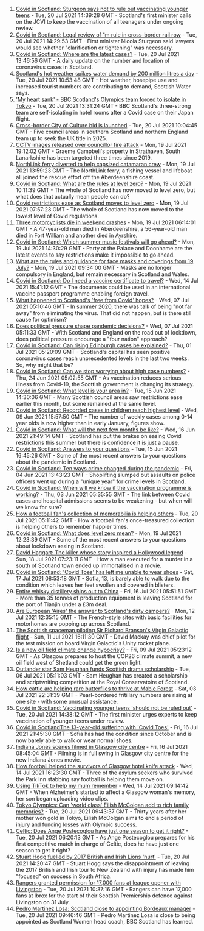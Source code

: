 1. [Covid in Scotland: Sturgeon says not to rule out vaccinating younger teens](https://www.bbc.co.uk/news/uk-scotland-57900768) - Tue, 20 Jul 2021 14:39:28 GMT - Scotland's first minister calls on the JCVI to keep the vaccination of all teenagers under ongoing review.
2. [Covid in Scotland: Legal review of 1m rule in cross-border rail row](https://www.bbc.co.uk/news/uk-scotland-57893582) - Tue, 20 Jul 2021 14:29:53 GMT - First minister Nicola Sturgeon said lawyers would see whether "clarification or tightening" was necessary.
3. [Covid in Scotland: Where are the latest cases?](https://www.bbc.co.uk/news/uk-scotland-53511877) - Tue, 20 Jul 2021 13:46:56 GMT - A daily update on the number and location of coronavirus cases in Scotland.
4. [Scotland's hot weather spikes water demand by 200 million litres a day](https://www.bbc.co.uk/news/uk-scotland-57900538) - Tue, 20 Jul 2021 10:53:48 GMT - Hot weather, hosepipe use and increased tourist numbers are contributing to demand, Scottish Water says.
5. ['My heart sank' - BBC Scotland's Olympics team forced to isolate in Tokyo](https://www.bbc.co.uk/news/uk-scotland-57903624) - Tue, 20 Jul 2021 13:31:24 GMT - BBC Scotland's three-strong team are self-isolating in hotel rooms after a Covid case on their Japan flight.
6. [Cross-border City of Culture bid is launched](https://www.bbc.co.uk/news/uk-scotland-south-scotland-57901216) - Tue, 20 Jul 2021 10:04:45 GMT - Five council areas in southern Scotland and northern England team up to seek the UK title in 2025.
7. [CCTV images released over councillor fire attack](https://www.bbc.co.uk/news/uk-scotland-glasgow-west-57896099) - Mon, 19 Jul 2021 19:12:02 GMT - Graeme Campbell's property in Strathaven, South Lanarkshire has been targeted three times since 2019.
8. [NorthLink ferry diverted to help capsized catamaran crew](https://www.bbc.co.uk/news/uk-scotland-north-east-orkney-shetland-57885648) - Mon, 19 Jul 2021 13:59:23 GMT - The NorthLink ferry, a fishing vessel and lifeboat all joined the rescue effort off the Aberdeenshire coast.
9. [Covid in Scotland: What are the rules at level zero?](https://www.bbc.co.uk/news/uk-scotland-53166816) - Mon, 19 Jul 2021 10:11:39 GMT - The whole of Scotland has now moved to level zero, but what does that actually mean people can do?
10. [Covid restrictions ease as Scotland moves to level zero](https://www.bbc.co.uk/news/uk-scotland-57878745) - Mon, 19 Jul 2021 07:57:23 GMT - The whole of Scotland has now moved to the lowest level of Covid regulations.
11. [Three motorcyclists die in weekend crashes](https://www.bbc.co.uk/news/uk-scotland-57879353) - Mon, 19 Jul 2021 06:14:01 GMT - A 47-year-old man died in Aberdeenshire, a 56-year-old man died in Fort William and another died in Ayrshire.
12. [Covid in Scotland: Which summer music festivals will go ahead?](https://www.bbc.co.uk/news/uk-scotland-57887600) - Mon, 19 Jul 2021 14:30:29 GMT - Party at the Palace and Doonhame are the latest events to say restrictions make it impossible to go ahead.
13. [What are the rules and guidance for face masks and coverings from 19 July?](https://www.bbc.co.uk/news/health-51205344) - Mon, 19 Jul 2021 09:34:00 GMT - Masks are no longer compulsory in England, but remain necessary in Scotland and Wales.
14. [Covid in Scotland: Do I need a vaccine certificate to travel?](https://www.bbc.co.uk/news/uk-scotland-57519070) - Wed, 14 Jul 2021 15:41:12 GMT - The documents could be used in an international vaccine passport programme enabling foreign travel.
15. [What happened to Scotland's 'free from Covid' hopes?](https://www.bbc.co.uk/news/uk-scotland-57742212) - Wed, 07 Jul 2021 05:10:46 GMT - In summer 2020, there was talk of being "not far away" from eliminating the virus. That did not happen, but is there still cause for optimism?
16. [Does political pressure shape pandemic decisions?](https://www.bbc.co.uk/news/uk-scotland-scotland-politics-57737414) - Wed, 07 Jul 2021 05:11:33 GMT - With Scotland and England on the road out of lockdown, does political pressure encourage a "four nation" approach?
17. [Covid in Scotland: Can rising Edinburgh cases be explained?](https://www.bbc.co.uk/news/uk-scotland-57668976) - Thu, 01 Jul 2021 05:20:09 GMT - Scotland's capital has seen positive coronavirus cases reach unprecedented levels in the last two weeks. So, why might that be?
18. [Covid in Scotland: Can we stop worrying about high case numbers?](https://www.bbc.co.uk/news/uk-scotland-57581952) - Thu, 24 Jun 2021 05:02:55 GMT - As vaccination reduces serious illness from Covid-19, the Scottish government is changing its strategy.
19. [Covid in Scotland: What level is your area in?](https://www.bbc.co.uk/news/uk-scotland-57076243) - Tue, 15 Jun 2021 14:30:06 GMT - Many Scottish council areas saw restrictions ease earlier this month, but some remained at the same level.
20. [Covid in Scotland: Recorded cases in children reach highest level](https://www.bbc.co.uk/news/uk-scotland-57398757) - Wed, 09 Jun 2021 15:57:50 GMT - The number of weekly cases among 0-14 year olds is now higher than in early January, figures show.
21. [Covid in Scotland: What will the next few months be like?](https://www.bbc.co.uk/news/uk-scotland-57500221) - Wed, 16 Jun 2021 21:49:14 GMT - Scotland has put the brakes on easing Covid restrictions this summer but there is confidence it is just a pause.
22. [Covid in Scotland: Answers to your questions](https://www.bbc.co.uk/news/uk-scotland-57361417) - Tue, 15 Jun 2021 16:45:26 GMT - Some of the most recent answers to your questions about the pandemic in Scotland.
23. [Covid in Scotland: Ten ways crime changed during the pandemic](https://www.bbc.co.uk/news/uk-scotland-57357800) - Fri, 04 Jun 2021 13:43:23 GMT - Shoplifting slumped but assaults on police officers went up during a "unique year" for crime levels in Scotland.
24. [Covid in Scotland: When will we know if the vaccination programme is working?](https://www.bbc.co.uk/news/uk-scotland-57328828) - Thu, 03 Jun 2021 05:35:55 GMT - The link between Covid cases and hospital admissions seems to be weakening - but when will we know for sure?
25. [How a football fan's collection of memorabilia is helping others](https://www.bbc.co.uk/news/uk-england-57655620) - Tue, 20 Jul 2021 05:11:42 GMT - How a football fan's once-treasured collection is helping others to remember happier times.
26. [Covid in Scotland: What does level zero mean?](https://www.bbc.co.uk/news/uk-scotland-57838053) - Mon, 19 Jul 2021 12:23:39 GMT - Some of the most recent answers to your questions about lockdown easing in Scotland.
27. [David Haggart: The killer whose story inspired a Hollywood legend](https://www.bbc.co.uk/news/uk-scotland-south-scotland-57650595) - Sun, 18 Jul 2021 07:23:11 GMT - How a man executed for a murder in a south of Scotland town ended up immortalised in a movie.
28. [Covid in Scotland: 'Covid Toes' has left me unable to wear shoes](https://www.bbc.co.uk/news/uk-scotland-57865404) - Sat, 17 Jul 2021 08:53:18 GMT - Sofia, 13, is barely able to walk due to the condition which leaves her feet swollen and covered in blisters.
29. [Entire whisky distillery ships out to China](https://www.bbc.co.uk/news/uk-scotland-scotland-business-57825081) - Fri, 16 Jul 2021 05:51:51 GMT - More than 35 tonnes of production equipment is leaving Scotland for the port of Tianjin under a £3m deal.
30. [Are European 'Aires' the answer to Scotland's dirty campers?](https://www.bbc.co.uk/news/uk-scotland-57803377) - Mon, 12 Jul 2021 12:35:15 GMT - The French-style sites with basic facilities for motorhomes are popping up across Scotland.
31. [The Scottish spaceman piloting Sir Richard Branson's Virgin Galactic flight](https://www.bbc.co.uk/news/uk-scotland-highlands-islands-57786412) - Sun, 11 Jul 2021 16:11:30 GMT - David Mackay was chief pilot for the test mission on board Virgin Galactic's Unity rocket plane.
32. [Is a new oil field climate change hypocrisy?](https://www.bbc.co.uk/news/uk-scotland-57762927) - Fri, 09 Jul 2021 05:23:12 GMT - As Glasgow prepares to host the COP26 climate summit, a new oil field west of Shetland could get the green light.
33. [Outlander star Sam Heughan funds Scottish drama scholarship](https://www.bbc.co.uk/news/uk-scotland-57720794) - Tue, 06 Jul 2021 05:11:03 GMT - Sam Heughan has created a scholarship and scriptwriting competition at the Royal Conservatoire of Scotland.
34. [How cattle are helping rare butterflies to thrive at Mabie Forest](https://www.bbc.co.uk/news/uk-scotland-south-scotland-57636202) - Sat, 03 Jul 2021 22:31:39 GMT - Pearl-bordered fritillary numbers are rising at one site - with some unusual assistance.
35. [Covid in Scotland: Vaccinating younger teens 'should not be ruled out'](https://www.bbc.co.uk/news/uk-scotland-57906908) - Tue, 20 Jul 2021 14:38:12 GMT - The first minister urges experts to keep vaccination of younger teens under review.
36. [Covid in ScotlandThe 13-year-old suffering with 'Covid Toes'](https://www.bbc.co.uk/news/uk-scotland-57867125) - Fri, 16 Jul 2021 21:45:30 GMT - Sofia has had the condition since October and is now barely able to walk or wear normal shoes.
37. [Indiana Jones scenes filmed in Glasgow city centre](https://www.bbc.co.uk/news/uk-scotland-57861704) - Fri, 16 Jul 2021 08:45:04 GMT - Filming is in full swing in Glasgow city centre for the new Indiana Jones movie.
38. [How football helped the survivors of Glasgow hotel knife attack](https://www.bbc.co.uk/news/uk-scotland-57841539) - Wed, 14 Jul 2021 16:23:30 GMT - Three of the asylum seekers who survived the Park Inn stabbing say football is helping them move on.
39. [Using TikTok to help my mum remember](https://www.bbc.co.uk/news/uk-scotland-57832429) - Wed, 14 Jul 2021 09:14:42 GMT - When Alzheimer’s started to affect a Glasgow woman's memory, her son began uploading video clips.
40. [Tokyo Olympics: Can 'world class' Eilish McColgan add to rich family memories?](https://www.bbc.co.uk/sport/olympics/57746402) - Tue, 20 Jul 2021 09:43:37 GMT - Thirty years after her mother won gold in Tokyo, Eilish McColgan aims to end a period of injury and funding losses with Olympic success.
41. [Celtic: Does Ange Postecoglou have just one season to get it right?](https://www.bbc.co.uk/sport/football/57599618) - Tue, 20 Jul 2021 06:20:13 GMT - As Ange Postecoglou prepares for his first competitive match in charge of Celtic, does he have just one season to get it right?
42. [Stuart Hogg fuelled by 2017 British and Irish Lions 'hurt'](https://www.bbc.co.uk/sport/rugby-union/57905253) - Tue, 20 Jul 2021 14:20:47 GMT - Stuart Hogg says the disappointment of leaving the 2017 British and Irish tour to New Zealand with injury has made him "focused" on success in South Africa.
43. [Rangers granted permission for 17,000 fans at league opener with Livingston](https://www.bbc.co.uk/sport/football/57901573) - Tue, 20 Jul 2021 10:37:16 GMT - Rangers can have 17,000 fans at Ibrox for the start of their Scottish Premiership defence against Livingston on 31 July.
44. [Pedro Martinez Losa: Scotland close to appointing Bordeaux manager](https://www.bbc.co.uk/sport/football/57901052) - Tue, 20 Jul 2021 09:46:46 GMT - Pedro Martinez Losa is close to being appointed as Scotland Women head coach, BBC Scotland has learned.
